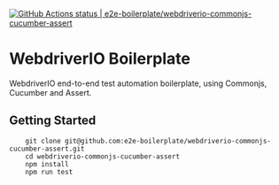 [![GitHub Actions status | e2e-boilerplate/webdriverio-commonjs-cucumber-assert](https://github.com/e2e-boilerplate/webdriverio-commonjs-cucumber-assert/workflows/webdriverio-commonjs-cucumber-assert/badge.svg)](https://github.com/e2e-boilerplate/webdriverio-commonjs-cucumber-assert/actions?workflow=webdriverio-commonjs-cucumber-assert)

# WebdriverIO Boilerplate

WebdriverIO end-to-end test automation boilerplate, using Commonjs, Cucumber and Assert.

## Getting Started

    	git clone git@github.com:e2e-boilerplate/webdriverio-commonjs-cucumber-assert.git
    	cd webdriverio-commonjs-cucumber-assert
    	npm install
    	npm run test
